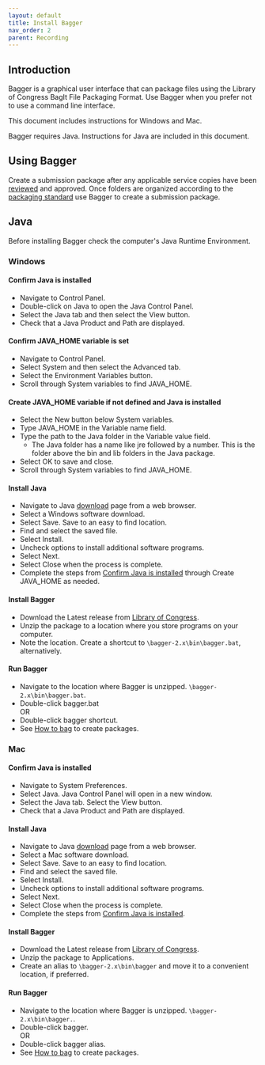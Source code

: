 ```yaml
---
layout: default
title: Install Bagger
nav_order: 2
parent: Recording
---
```


## Introduction
Bagger is a graphical user interface that can package files using the Library of Congress BagIt File Packaging Format. Use Bagger when you prefer not to use a command line interface.

This document includes instructions for Windows and Mac.  

Bagger requires Java. Instructions for Java are included in this document.
## Using Bagger
Create a submission package after any applicable service copies have been [reviewed]() and approved. Once folders are organized according to the [packaging standard](file-and-packaging-specifications.html) use Bagger to create a submission package.  

## Java
Before installing Bagger check the computer's Java Runtime Environment.
### Windows
#### Confirm Java is installed
* Navigate to Control Panel.
* Double-click on Java to open the Java Control Panel.
* Select the Java tab and then select the View button.  
* Check that a Java Product and Path are displayed.  

#### Confirm JAVA_HOME variable is set
* Navigate to Control Panel.
* Select System and then select the Advanced tab. 
* Select the Environment Variables button.  
* Scroll through System variables to find JAVA_HOME.

#### Create JAVA_HOME variable if not defined and Java is installed
* Select the New button below System variables.
* Type JAVA_HOME in the Variable name field.
* Type the path to the Java folder in the Variable value field.
    * The Java folder has a name like jre followed by a number. This is the folder above the bin and lib folders in the Java package.
* Select OK to save and close.
* Scroll through System variables to find JAVA_HOME.

#### Install Java
* Navigate to Java [download](https://java.com/en/download/manual.jsp) page from a web browser.
* Select a Windows software download.  
* Select Save. Save to an easy to find location.
* Find and select the saved file.
* Select Install.
* Uncheck options to install additional software programs.
* Select Next.
* Select Close when the process is complete.
* Complete the steps from [Confirm Java is installed](install-bagger.html#confirm-java-is-installed) through Create JAVA_HOME as needed.  

#### Install Bagger
* Download the Latest release from [Library of Congress](https://github.com/LibraryOfCongress/bagger/releases/latest).
* Unzip the package to a location where you store programs on your computer.  
* Note the location. Create a shortcut to `\bagger-2.x\bin\bagger.bat`, alternatively.

#### Run Bagger
* Navigate to the location where Bagger is unzipped. `\bagger-2.x\bin\bagger.bat`.  
* Double-click bagger.bat  
OR 
* Double-click bagger shortcut.
* See [How to bag]() to create packages.

### Mac
#### Confirm Java is installed
* Navigate to System Preferences.
* Select Java. Java Control Panel will open in a new window.  
* Select the Java tab. Select the View button.  
* Check that a Java Product and Path are displayed.  

#### Install Java
* Navigate to Java [download](https://java.com/en/download/manual.jsp) page from a web browser.  
* Select a Mac software download.  
* Select Save. Save to an easy to find location.
* Find and select the saved file.
* Select Install.
* Uncheck options to install additional software programs.
* Select Next.
* Select Close when the process is complete.
* Complete the steps from [Confirm Java is installed](install-bagger.html#confirm-java-is-installed).

#### Install Bagger
* Download the Latest release from [Library of Congress](https://github.com/LibraryOfCongress/bagger/releases/latest).
* Unzip the package to Applications.  
* Create an alias to `\bagger-2.x\bin\bagger` and move it to a convenient location, if preferred.

#### Run Bagger
* Navigate to the location where Bagger is unzipped. `\bagger-2.x\bin\bagger.`.  
* Double-click bagger.  
OR 
* Double-click bagger alias.
* See [How to bag]() to create packages.
